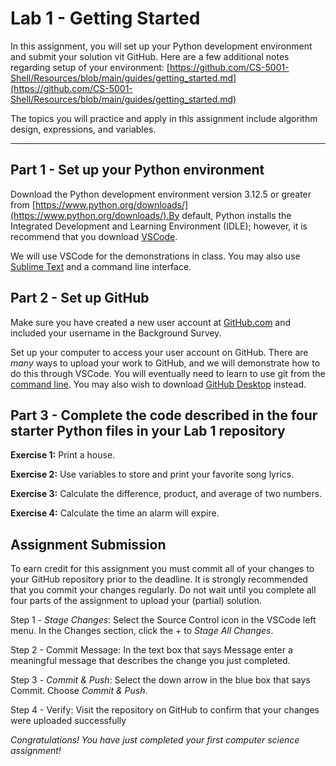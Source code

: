 # Lab 1 - Getting Started

In this assignment, you will set up your Python development environment and submit your solution vit GitHub. Here are a few additional notes regarding setup of your environment: [https://github.com/CS-5001-Shell/Resources/blob/main/guides/getting_started.md](https://github.com/CS-5001-Shell/Resources/blob/main/guides/getting_started.md)

The topics you will practice and apply in this assignment include algorithm design, expressions, and variables.

<hr/>

## Part 1 - Set up your Python environment

Download the Python development environment version 3.12.5 or greater from [https://www.python.org/downloads/](https://www.python.org/downloads/).By default, Python installs the Integrated Development and Learning Environment (IDLE); however, it is recommend that you download [VSCode](https://code.visualstudio.com/).

We will use VSCode for the demonstrations in class. You may also use [Sublime Text](https://www.sublimetext.com/) and a command line interface.

## Part 2 - Set up GitHub

Make sure you have created a new user account at [GitHub.com](https://github.com/) and included your username in the Background Survey. 

Set up your computer to access your user account on GitHub. There are *many* ways to upload your work to GitHub, and we will demonstrate how to do this through VSCode. You will eventually need to learn to use git from the [command line](https://git-scm.com/book/en/v2/Getting-Started-The-Command-Line). You may also wish to download [GitHub Desktop](https://github.com/apps/desktop) instead.

## Part 3 - Complete the code described in the four starter Python files in your Lab 1 repository

**Exercise 1:** Print a house.

**Exercise 2:** Use variables to store and print your favorite song lyrics.

**Exercise 3:** Calculate the difference, product, and average of two numbers.

**Exercise 4:** Calculate the time an alarm will expire.

## Assignment Submission

To earn credit for this assignment you must commit all of your changes to your GitHub repository prior to the deadline. It is strongly recommended that you commit your changes regularly. Do not wait until you complete all four parts of the assignment to upload your (partial) solution.

Step 1 - *Stage Changes*: Select the Source Control icon in the VSCode left menu. In the Changes section, click the + to *Stage All Changes*.

Step 2 - Commit Message: In the text box that says Message enter a meaningful message that describes the change you just completed.

Step 3 - *Commit & Push*: Select the down arrow in the blue box that says Commit. Choose *Commit & Push*.

Step 4 - Verify: Visit the repository on GitHub to confirm that your changes were uploaded successfully

*Congratulations! You have just completed your first computer science assignment!*